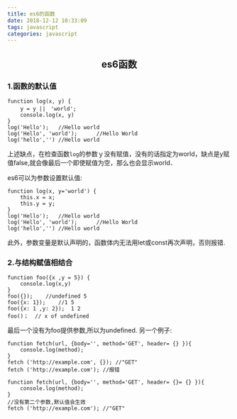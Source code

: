 ```yaml
---
title: es6的函数
date: 2018-12-12 10:33:09
tags: javascript
categories: javascript
---
```

## <center>es6函数</center>
### 1.函数的默认值
```
function log(x, y) {
    y = y ||　'world';
    console.log(x, y)
}
log('Hello');   //Hello world
log('Hello', 'world');      //Hello World
log('hello','') //Hello world
```
上述缺点，在检查函数`log`的参数ｙ没有赋值，没有的话指定为world，缺点是y赋值false,就会像最后一个即使赋值为空，那么也会显示world．

es6可以为参数设置默认值:
```
function log(x, y='world') {
    this.x = x;
    this.y = y;
}
log('Hello');   //Hello world
log('Hello', 'world');      //Hello World
log('hello','') //Hello world
```
此外，参数变量是默认声明的，函数体内无法用let或const再次声明，否则报错.    
<!--more -->
### 2.与结构赋值相结合    
```
function foo({x ,y = 5}) {
    console.log(x,y)
}
foo({});    //undefined 5
foo({x: 1});    //1 5
foo({x: 1 ,y: 2});  1 2
foo()；  // x of undefined
```
最后一个没有为foo提供参数,所以为undefined.
另一个例子:
```
function fetch(url, {body='', method='GET', header= {} }){
    console.log(method);
}
fetch ('http://example.com', {}); //"GET"
fetch ('http://example.com'); //报错

function fetch(url, {body='', method='GET', header= {}= {} }){
    console.log(method);
}
//没有第二个参数,默认值会生效
fetch ('http://example.com'); //"GET"
```


